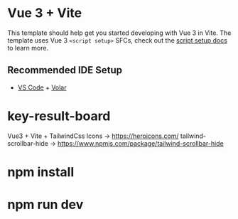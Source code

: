 # Vue 3 + Vite

This template should help get you started developing with Vue 3 in Vite. The template uses Vue 3 `<script setup>` SFCs, check out the [script setup docs](https://v3.vuejs.org/api/sfc-script-setup.html#sfc-script-setup) to learn more.

## Recommended IDE Setup

- [VS Code](https://code.visualstudio.com/) + [Volar](https://marketplace.visualstudio.com/items?itemName=johnsoncodehk.volar)
# key-result-board

Vue3 + Vite + TailwindCss
Icons -> https://heroicons.com/
tailwind-scrollbar-hide -> https://www.npmjs.com/package/tailwind-scrollbar-hide


# npm install
# npm run dev
